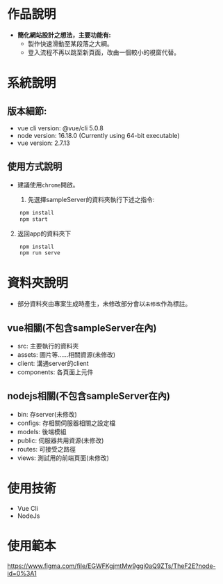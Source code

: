 # 作品說明
	
 * **簡化網站設計之想法，主要功能有:**
    - 製作快速滑動至某段落之大綱。
    - 登入流程不再以跳至新頁面，改由一個較小的視窗代替。

# 系統說明
## 版本細節:
  - vue cli version: @vue/cli 5.0.8
  - node version: 16.18.0 (Currently using 64-bit executable)
  - vue version: 2.7.13

## 使用方式說明
- 建議使用`chrome`開啟。

  1. 先選擇sampleServer的資料夾執行下述之指令:
``` bash
	npm install
	npm start
```
  
  2. 返回app的資料夾下
``` bash
	npm install
	npm run serve
```
  
# 資料夾說明
	
  - 部分資料夾由專案生成時產生，未修改部分會以`未修改`作為標註。
## vue相關(不包含sampleServer在內)
  - src: 主要執行的資料夾
  - assets: 圖片等......相關資源(未修改)
  - client: 溝通server的client
  - components: 各頁面上元件

## nodejs相關(不包含sampleServer在內)	
  - bin: 存server(未修改)
  - configs: 存相關伺服器相關之設定檔
  - models: 後端模組
  - public: 伺服器共用資源(未修改)
  - routes: 可接受之路徑
  - views: 測試用的前端頁面(未修改)
  
# 使用技術
  - Vue Cli
  - NodeJs
  
# 使用範本
https://www.figma.com/file/EGWFKgjmtMw9ggi0aQ9ZTs/TheF2E?node-id=0%3A1